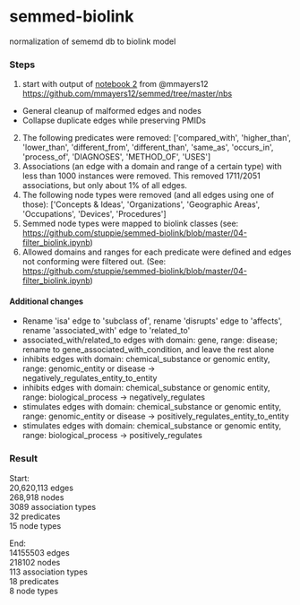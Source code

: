 # semmed-biolink
normalization of sememd db to biolink model


### Steps
1. start with output of [notebook 2](https://github.com/mmayers12/semmed/blob/master/nbs/02-building_the_graph.ipynb) from @mmayers12 https://github.com/mmayers12/semmed/tree/master/nbs
  - General cleanup of malformed edges and nodes
  - Collapse duplicate edges while preserving PMIDs
2. The following predicates were removed: ['compared_with', 'higher_than', 'lower_than', 'different_from', 'different_than', 'same_as', 'occurs_in', 'process_of', 'DIAGNOSES', 'METHOD_OF', 'USES']
3. Associations (an edge with a domain and range of a certain type) with less than 1000 instances were removed. This removed 1711/2051 associations, but only about 1% of all edges.
4. The following node types were removed (and all edges using one of those): ['Concepts & Ideas', 'Organizations', 'Geographic Areas', 'Occupations', 'Devices', 'Procedures']
5. Semmed node types were mapped to biolink classes (see: https://github.com/stuppie/semmed-biolink/blob/master/04-filter_biolink.ipynb)
6. Allowed domains and ranges for each predicate were defined and edges not conforming were filtered out. (See: https://github.com/stuppie/semmed-biolink/blob/master/04-filter_biolink.ipynb)

#### Additional changes
- Rename 'isa' edge to 'subclass of', rename 'disrupts' edge to 'affects', rename 'associated_with' edge to 'related_to'
- associated_with/related_to edges with domain: gene, range: disease; rename to gene_associated_with_condition, and leave the rest alone
- inhibits edges with domain: chemical_substance or genomic entity, range: genomic_entity or disease -> negatively_regulates_entity_to_entity
- inhibits edges with domain: chemical_substance or genomic entity, range: biological_process -> negatively_regulates
- stimulates edges with domain: chemical_substance or genomic entity, range: genomic_entity or disease -> positively_regulates_entity_to_entity
- stimulates edges with domain: chemical_substance or genomic entity, range: biological_process -> positively_regulates



### Result
Start:  
20,620,113 edges  
268,918 nodes  
3089 association types  
32 predicates  
15 node types  
  
End:  
14155503 edges  
218102 nodes  
113 association types  
18 predicates  
8 node types  
